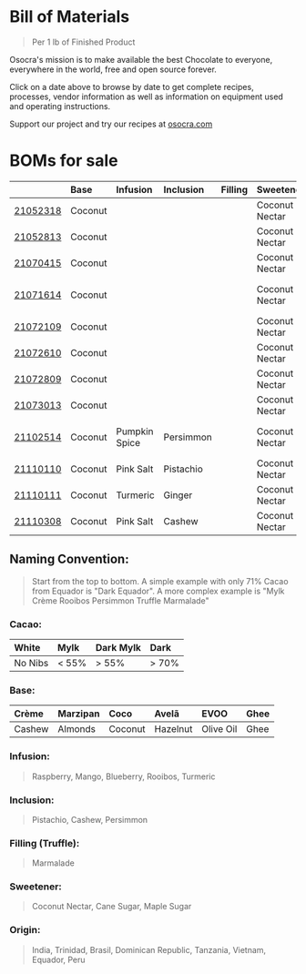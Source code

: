 # Bill of Materials
> Per 1 lb of Finished Product
 
Osocra's mission is to make available the best Chocolate to everyone, everywhere in the world, free and open source forever.

Click on a date above to browse by date to get complete recipes, processes, vendor information as well as information on equipment used and operating instructions. 

Support our project and try our recipes at [osocra.com](https://osocra.com)

# BOMs for sale

|                         | Base    | Infusion      | Inclusion | Filling  | Sweetener      | Origin   | Cacao   | Name          |
| :---                    | :---    | :---          | :---      | :---     | :---           | :---     | ---:    | :---          |
|[21052318](2021/05/23/18)| Coconut |               |           |          | Coconut Nectar | India    | Dark    | Coco India    |
|[21052813](2021/05/28/13)| Coconut |               |           |          | Coconut Nectar | Trinidad | Dark    | Coco Trinidad |
|[21070415](2021/07/04/15)| Coconut |               |           |          | Coconut Nectar | Brasil   | Dark    | Coco Brasil   |
|[21071614](2021/07/16/14)| Coconut |               |           |          | Coconut Nectar | Brasil   | Dark    | Coco Dominican Republic |
|[21072109](2021/07/21/09)| Coconut |               |           |          | Coconut Nectar | Brasil   | Dark    | Coco Tanzania |
|[21072610](2021/07/26/10)| Coconut |               |           |          | Coconut Nectar | Brasil   | Dark    | Coco Vietnam  |
|[21072809](2021/07/28/09)| Coconut |               |           |          | Coconut Nectar | Brasil   | Dark    | Coco Ecuador  |
|[21073013](2021/07/30/13)| Coconut |               |           |          | Coconut Nectar | Brasil   | Dark    | Coco Peru     |
|[21102514](2021/10/25/14)| Coconut | Pumpkin Spice | Persimmon |          | Coconut Nectar | Varies   | Dark    | Pumpkin Spice Persimmon |
|[21110110](2021/11/01/10)| Coconut | Pink Salt     | Pistachio |          | Coconut Nectar | Varies   | Dark    | Pink Salt Pistachio |
|[21110111](2021/11/01/11)| Coconut | Turmeric      | Ginger    |          | Coconut Nectar | Varies   | Dark    | Turmeric Ginger |
|[21110308](2021/11/03/08)| Coconut | Pink Salt     | Cashew    |          | Coconut Nectar | Varies   | Dark    | Pink Salt Cashew |

## Naming Convention:
> Start from the top to bottom. A simple example with only 71% Cacao from Equador is "Dark Equador". A more complex example is "Mylk Crème Rooibos Persimmon Truffle Marmalade"

### Cacao:

| White    | Mylk    | Dark Mylk | Dark   |
| :---     | :---    | :---      | :---   |
| No Nibs  | < 55%   |> 55%      |> 70%   |

### Base:

| Crème     | Marzipan   | Coco      | Avelã     | EVOO       | Ghee    |
| :---      | :---       | :---      | :---      | :---       | :---    |
| Cashew    | Almonds    | Coconut   | Hazelnut  | Olive Oil  | Ghee    |

### Infusion:
> Raspberry, Mango, Blueberry, Rooibos, Turmeric

### Inclusion:
> Pistachio, Cashew, Persimmon

### Filling (Truffle):
> Marmalade

### Sweetener:
> Coconut Nectar, Cane Sugar, Maple Sugar

### Origin:
> India, Trinidad, Brasil, Dominican Republic, Tanzania, Vietnam, Equador, Peru
